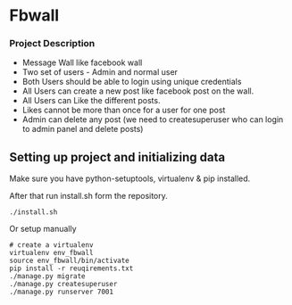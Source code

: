 # Fbwall

### Project Description 
- Message Wall like facebook wall
- Two set of users - Admin and normal user
- Both Users should be able to login using unique credentials
- All Users can create a new post like facebook post on the wall. 
- All Users can Like the different posts.
- Likes cannot be more than once for a user for one post
- Admin can delete any post (we need to createsuperuser who can login to admin panel and delete posts)



## Setting up project and initializing data
Make sure you have python-setuptools, virtualenv & pip installed. 

After that run install.sh form the repository.
```
./install.sh
```
Or setup manually

```
# create a virtualenv 
virtualenv env_fbwall
source env_fbwall/bin/activate
pip install -r reuqirements.txt
./manage.py migrate
./manage.py createsuperuser
./manage.py runserver 7001
```
